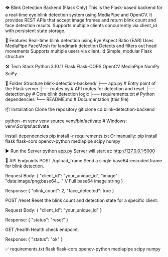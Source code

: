 👁️ Blink Detection Backend (Flask Only)
This is the Flask-based backend for a real-time eye blink detection system using MediaPipe and OpenCV. It provides REST APIs that accept image frames and return blink count and face detection results. Supports multiple clients concurrently via client_id with persistent state storage.

🧠 Features
Real-time blink detection using Eye Aspect Ratio (EAR)
Uses MediaPipe FaceMesh for landmark detection
Detects and filters out head movements
Supports multiple users via client_id
Simple, modular Flask structure

🛠 Tech Stack
Python 3.10.11
Flask
Flask-CORS
OpenCV
MediaPipe
NumPy
SciPy

📁 Folder Structure
blink-detection-backend/
├── app.py             # Entry point of the Flask server
├── routes.py          # API routes for detection and reset
├── detection.py       # Core blink detection logic
├── requirements.txt   # Python dependencies
└── README.md          # Documentation (this file)


📦 Installation
Clone the repository
git clone <your-repo-url>
cd blink-detection-backend

python -m venv venv
source venv/bin/activate  # Windows: venv\Scripts\activate

Install dependencies
pip install -r requirements.txt
Or manually:
pip install flask flask-cors opencv-python mediapipe scipy numpy

▶️ Run the Server
python app.py
Server will start at: http://127.0.0.1:5000

🔌 API Endpoints
POST /upload_frame
Send a single base64-encoded frame for blink detection.

Request Body:
{
  "client_id": "your_unique_id",
  "image": "data:image/png;base64,..."  // Full base64 image string
}

Response:
{
  "blink_count": 2,
  "face_detected": true
}


POST /reset
Reset the blink count and detection state for a specific client.

Request Body:
{ "client_id": "your_unique_id" }

Response:
{ "status": "reset" }

GET /health
Health check endpoint.

Response:
{ "status": "ok" }


✅ requirements.txt
flask
flask-cors
opencv-python
mediapipe
scipy
numpy
